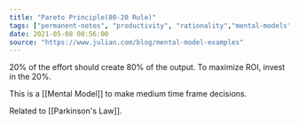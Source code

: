 ```yaml
---
title: "Pareto Principle(80-20 Rule)"
tags: ["permanent-notes", "productivity", "rationality","mental-models","framework", "decision-making" ]
date: 2021-05-08 00:56:00
source: "https://www.julian.com/blog/mental-model-examples"
---
```


20% of the effort should create 80% of the output. To maximize ROI, invest in the 20%.

This is a [[Mental Model]] to make medium time frame decisions.

Related to [[Parkinson's Law]].